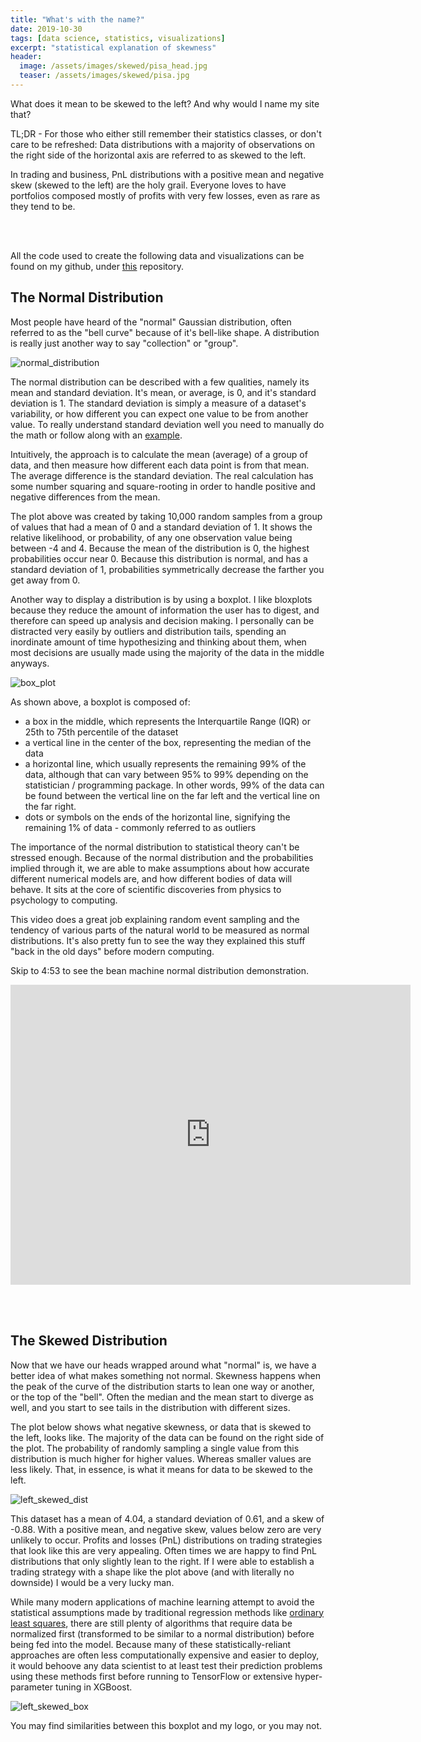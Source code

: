 ```yaml
---
title: "What's with the name?"
date: 2019-10-30
tags: [data science, statistics, visualizations]
excerpt: "statistical explanation of skewness"
header:
  image: /assets/images/skewed/pisa_head.jpg
  teaser: /assets/images/skewed/pisa.jpg
---
```


What does it mean to be skewed to the left? And why would I name my site that?

TL;DR - For those who either still remember their statistics classes, or don't
care to be refreshed: Data distributions with a majority of observations on the
right side of the horizontal axis are referred to as skewed to the left.

In trading and business, PnL distributions with a positive mean and negative skew
(skewed to the left) are the holy grail. Everyone loves to have portfolios
composed mostly of profits with very few losses, even as rare as they tend to be.

<br/><br/>

All the code used to create the following data and visualizations can be found on
my github, under [this](https://github.com/joe-cipolla/skewedtotheleft-explanation) repository.


## The Normal Distribution
Most people have heard of the "normal" Gaussian distribution, often referred to
as the "bell curve" because of it's bell-like shape. A distribution is really
just another way to say "collection" or "group".

[comment]: <> (<img src="{{ site.url }}{{ site.baseurl }}/assets/images/skewed/normal_distribution.png">)
![normal_distribution](https://joe-cipolla.github.io/assets/images/skewed/normal_distribution.png)

The normal distribution can be described with a few qualities, namely its mean
and standard deviation. It's mean, or average, is 0, and it's standard deviation is 1.
The standard deviation is simply a measure of a dataset's variability, or how different you can expect one value to be from another value. To really understand standard deviation well you need to manually do the math or
follow along with an [example](https://en.wikipedia.org/wiki/Standard_deviation).

Intuitively, the approach is to calculate the mean (average) of a group of data,
and then measure how different each data point is from that mean. The average difference
is the standard deviation. The real calculation has some number squaring and square-rooting
in order to handle positive and negative differences from the mean.

The plot above was created by taking 10,000 random samples from a group of values
that had a mean of 0 and a standard deviation of 1. It shows the relative likelihood,
or probability, of any one observation value being between -4 and 4. Because the
mean of the distribution is 0, the highest probabilities occur near 0. Because this
distribution is normal, and has a standard deviation of 1, probabilities symmetrically
decrease the farther you get away from 0.

Another way to display a distribution is by using a boxplot. I like bloxplots
because they reduce the amount of information the user has to digest, and therefore
can speed up analysis and decision making. I personally can be distracted very easily
by outliers and distribution tails, spending an inordinate amount of time
hypothesizing and thinking about them, when most decisions are usually made
using the majority of the data in the middle anyways.

[comment]: <> (<img src="{{ site.url }}{{ site.baseurl }}/assets/images/skewed/annotated_box_plot.jpg">)
![box_plot](https://joe-cipolla.github.io/assets/images/skewed/annotated_box_plot.jpg)

As shown above, a boxplot is composed of:
- a box in the middle, which represents the Interquartile Range (IQR) or 25th to 75th
percentile of the dataset
- a vertical line in the center of the box, representing the median of the data
- a horizontal line, which usually represents the remaining 99% of the data, although
that can vary between 95% to 99% depending on the statistician / programming package.
In other words, 99% of the data can be found between the vertical line on the
far left and the vertical line on the far right.
- dots or symbols on the ends of the horizontal line, signifying the remaining 1% of
data - commonly referred to as outliers

The importance of the normal distribution to statistical theory can't be stressed enough.
Because of the normal distribution and the probabilities implied through it, we
are able to make assumptions about how accurate different numerical models are, and how
different bodies of data will behave. It sits at the core of scientific discoveries
from physics to psychology to computing.

This video does a great job explaining random event sampling and the tendency of
various parts of the natural world to be measured as normal distributions. It's also pretty fun to see
the way they explained this stuff "back in the old days" before modern computing.

Skip to 4:53 to see the bean machine normal distribution demonstration.
<iframe title="vimeo-player" src="https://player.vimeo.com/video/351443264" width="640" height="480" frameborder="0" allowfullscreen></iframe>

<br/><br/>
## The Skewed Distribution
Now that we have our heads wrapped around what "normal" is, we have a better idea of
what makes something not normal. Skewness happens when the peak of the curve of the distribution
starts to lean one way or another, or the top of the "bell". Often the median
and the mean start to diverge as well, and you start to see tails in the distribution
with different sizes.

The plot below shows what negative skewness, or data that is skewed to the left,
looks like.  The majority of the data can be found on the right side of the plot.
The probability of randomly sampling a single value from this distribution is much
higher for higher values. Whereas smaller values are less likely. That, in essence,
is what it means for data to be skewed to the left.

[comment]: <> (<img src="{{ site.url }}{{ site.baseurl }}/assets/images/skewed/left_skewed_distribution.png">)
![left_skewed_dist](https://joe-cipolla.github.io/assets/images/skewed/left_skewed_distribution.png)

This dataset has a mean of 4.04, a standard deviation of 0.61, and a skew of -0.88. With
a positive mean, and negative skew, values below zero are very unlikely to occur.
Profits and losses (PnL) distributions on trading strategies that look like this
are very appealing. Often times we are happy to find PnL distributions that only
slightly lean to the right. If I were able to establish a trading strategy with a
shape like the plot above (and with literally no downside) I would be a very lucky man.

While many modern applications of machine learning attempt to avoid the statistical assumptions
made by traditional regression methods like [ordinary least squares](https://en.wikipedia.org/wiki/Ordinary_least_squares), there are still plenty of algorithms that require data
be normalized first (transformed to be similar to a normal distribution) before being fed into
the model. Because many of these statistically-reliant approaches are often less
computationally expensive and easier to deploy, it would behoove any data scientist to
at least test their prediction problems using these methods first before running to
TensorFlow or extensive hyper-parameter tuning in XGBoost.

[comment]: <> (<img src="{{ site.url }}{{ site.baseurl }}/assets/images/skewed/left_skewed_boxplot.png">)
![left_skewed_box](https://joe-cipolla.github.io/assets/images/skewed/left_skewed_boxplot.png)

You may find similarities between this boxplot and my logo, or you may not.

